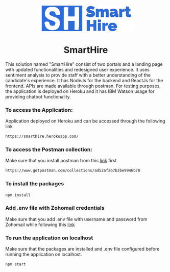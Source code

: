 <p align="center">
    <img src="https://github.com/osamaahmed17/SmartHire/blob/main/document/logo.png">

<h1 align="center">SmartHire </h1>
This solution named "SmartHire" consist of two portals and a landing page with updated functionalities and redesigned user experience. It uses sentiment analysis to provide staff with a better understanding of the candidate's experience. It has NodeJs for the backend and ReactJs for the frontend. APIs are made available through postman. For testing purposes, the application is deployed on Heroku and it has IBM Watson usage for providing chatbot functionality.

### To access the Application:
Application deployed on Heroku and can be accessed through the following link 
```sh
https://smarthire.herokuapp.com/
```

### To access the Postman collection:
Make sure that you install postman from this [link](https://www.postman.com/downloads/) first 
```sh
https://www.getpostman.com/collections/ad52afab7b3be9946b78
```

### To install the packages
```sh
npm install
```

### Add .env file with Zohomail credentials
Make sure that you add .env file with username and password from Zohomail while following this [link](https://www.finetricks.com/send-email-with-zoho-and-nodemailer-in-node-js/)


### To run the application on localhost
Make sure that the packages are installed and .env file configured before running the application on localhost.
```sh
npm start
```

